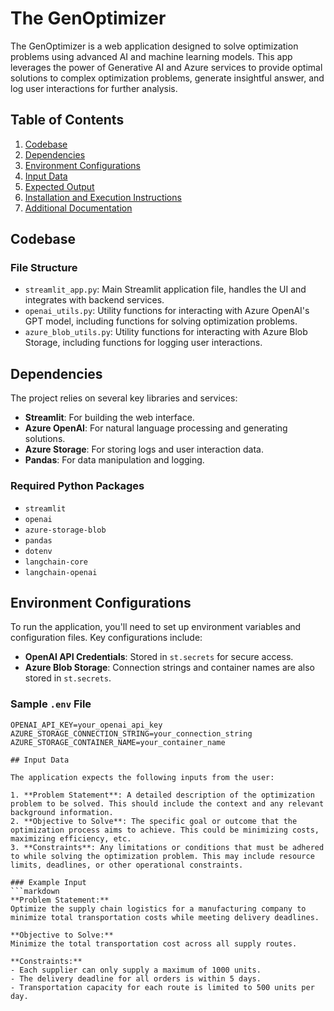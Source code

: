 # The GenOptimizer

The GenOptimizer is a web application designed to solve optimization problems using advanced AI and machine learning models. This app leverages the power of Generative AI and Azure services to provide optimal solutions to complex optimization problems, generate insightful answer, and log user interactions for further analysis.

## Table of Contents
1. [Codebase](#codebase)
2. [Dependencies](#dependencies)
3. [Environment Configurations](#environment-configurations)
4. [Input Data](#input-data)
5. [Expected Output](#expected-output)
6. [Installation and Execution Instructions](#installation-and-execution-instructions)
7. [Additional Documentation](#additional-documentation)

## Codebase

### File Structure
- `streamlit_app.py`: Main Streamlit application file, handles the UI and integrates with backend services.
- `openai_utils.py`: Utility functions for interacting with Azure OpenAI's GPT model, including functions for solving optimization problems.
- `azure_blob_utils.py`: Utility functions for interacting with Azure Blob Storage, including functions for logging user interactions.

## Dependencies

The project relies on several key libraries and services:

- **Streamlit**: For building the web interface.
- **Azure OpenAI**: For natural language processing and generating solutions.
- **Azure Storage**: For storing logs and user interaction data.
- **Pandas**: For data manipulation and logging.

### Required Python Packages
- `streamlit`
- `openai`
- `azure-storage-blob`
- `pandas`
- `dotenv`
- `langchain-core`
- `langchain-openai`

## Environment Configurations

To run the application, you'll need to set up environment variables and configuration files. Key configurations include:

- **OpenAI API Credentials**: Stored in `st.secrets` for secure access.
- **Azure Blob Storage**: Connection strings and container names are also stored in `st.secrets`.

### Sample `.env` File
```env
OPENAI_API_KEY=your_openai_api_key
AZURE_STORAGE_CONNECTION_STRING=your_connection_string
AZURE_STORAGE_CONTAINER_NAME=your_container_name

## Input Data

The application expects the following inputs from the user:

1. **Problem Statement**: A detailed description of the optimization problem to be solved. This should include the context and any relevant background information.
2. **Objective to Solve**: The specific goal or outcome that the optimization process aims to achieve. This could be minimizing costs, maximizing efficiency, etc.
3. **Constraints**: Any limitations or conditions that must be adhered to while solving the optimization problem. This may include resource limits, deadlines, or other operational constraints.

### Example Input
```markdown
**Problem Statement:** 
Optimize the supply chain logistics for a manufacturing company to minimize total transportation costs while meeting delivery deadlines.

**Objective to Solve:** 
Minimize the total transportation cost across all supply routes.

**Constraints:** 
- Each supplier can only supply a maximum of 1000 units.
- The delivery deadline for all orders is within 5 days.
- Transportation capacity for each route is limited to 500 units per day.
